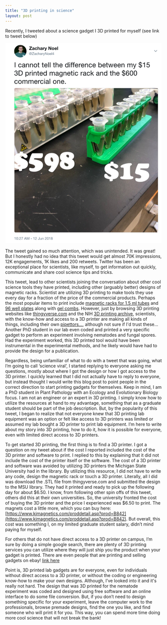 ```yaml
---
title: "3D printing in science"
layout: post
---
```


Recently, I tweeted about a science gadget I 3D printed for myself (see link to tweet below)

[![Link to Tweet](rackpicture.png)](https://twitter.com/ZacharyNoel4/status/1006588787617681408)

The tweet gained so much attention, which was unintended. It was great! But I honestly had no idea that this tweet would get almost 70K impressions, 12K engagements, 1K likes and 200 retweets. Twitter has been an exceptional place for scientists, like myself, to get information out quickly, communicate and share cool science tips and tricks. 

This tweet, lead to other scientists joining the conversation about other cool science tools they have printed, including other (arguably better) designs of magnetic racks. Scientist are utilizing 3D printing to make tools they use every day for a fraction of the price of the commercial products. Perhaps the most popular items to print include [magnetic racks for 1.5 ml tubes](https://www.thingiverse.com/search?q=magnetic+rack) and [96 well plates](https://www.thingiverse.com/thing:79430) along with [gel combs](https://www.thingiverse.com/search?q=gel+combs&dwh=725b2e6060259b1). However, just by browsing 3D printing websites like [thingyverse.com](https://www.thingiverse.com/) and the NIH [3D printing archive](https://3dprint.nih.gov/), scientists, with the know-how and access to a 3D printer are making all kinds of things, including their own [pipettors...](https://www.thingiverse.com/thing:159052), although not sure if I'd trust these... Another PhD student in our lab even coded and printed a very specific gadget to perform an experiment involving nematodes and fungal spores. Had the experiment worked, this 3D printed tool would have been instrumental in the experimental methods, and he likely would have had to provide the design for a publication. 

Regardless, being unfamiliar of what to do with a tweet that was going, what I’m going to call ‘science viral’, I started replying to everyone asking me questions, mostly about where I got the design or how I got access to the 3D printer. I quickly learned that I did not actually have to reply to everyone, but instead thought I would write this blog post to point people in the correct direction to start printing gadgets for themselves. Keep in mind, I am a PhD student in Plant Pathology with an Ecology and Evolutionary Biology focus. I am not an engineer or an expert in 3D printing. I simply know how to utilize the resources at hand to my advantage, something that as a graduate student should be part of the job description. But, by the popularity of this tweet, I began to realize that not everyone knew that 3D printing lab equipment was an option or felt like access to 3D printers was limited or assumed my lab bought a 3D printer to print lab equipment. I’m here to write about my story into 3D printing, how to do it, how it is possible for everyone, even with limited direct access to 3D printers. 

To get started 3D printing, the first thing is to find a 3D printer. I got a question on my tweet about if the cost I reported included the cost of the 3D printer and software to print. I replied to this by explaining that it did not include the cost of the printer itself or the software. The cost of a 3D printer and software was avoided by utilizing 3D printers the Michigan State University had in the library. By utilizing this resource, I did not have to write any code, design the magnetic rack or touch a 3D printer. Literally, all I did was download the .STL file from thingyverse.com and submitted the design to the MSU library. They had it printed and ready to pick up the following day for about $6.50. I know, from following other spin offs of this tweet, others did this at their own universities. So, the university fronted the cost of buying the 3D printer and the price I experienced was $6.50 to print. The magnets cost a little more, which you can buy here: [https://www.kjmagnetics.com/proddetail.asp?prod=B842](https://www.kjmagnetics.com/proddetail.asp?prod=B842). But overall, this cost was something I, on my limited graduate student salary, didn’t mind paying for myself. 

For others that do not have direct access to a 3D printer on campus, I’m sure by doing a simple google search, there are plenty of 3D printing services you can utilize where they will just ship you the product when your gadget is printed. There are even people that are printing and selling gadgets on ebay! [link here](https://www.ebay.com/itm/273014243549) 

Point is, 3D printed lab gadgets are for everyone, even for individuals without direct access to a 3D printer, or without the coding or engineering know-how to make your own designs. Although, I’ve looked into it and it's really not hard. The design that was 3D printed for the nematode experiment was coded and designed using free software and an online interface to do some file conversion. But, if you don’t need to design something specific for your experiment, leave the computer work to the professionals, browse premade designs, find the one you like, and find someone who will print it for you. This way, you can spend more time doing more cool science that will not break the bank! 
